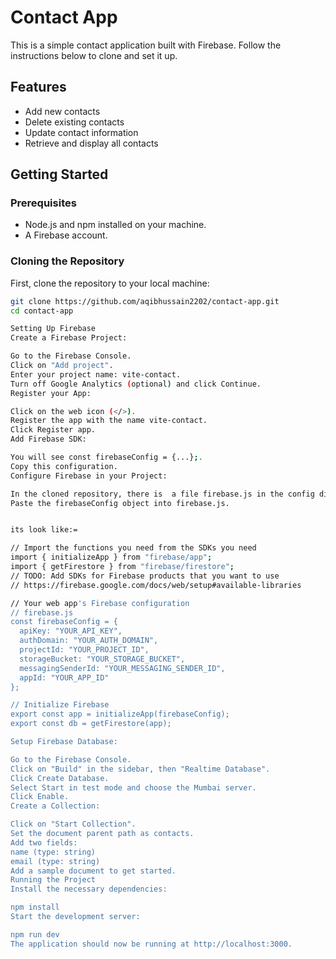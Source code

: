 # Contact App

This is a simple contact application built with Firebase. Follow the instructions below to clone and set it up.

## Features

- Add new contacts
- Delete existing contacts
- Update contact information
- Retrieve and display all contacts

## Getting Started

### Prerequisites

- Node.js and npm installed on your machine.
- A Firebase account.

### Cloning the Repository

First, clone the repository to your local machine:

```bash
git clone https://github.com/aqibhussain2202/contact-app.git
cd contact-app

Setting Up Firebase
Create a Firebase Project:

Go to the Firebase Console.
Click on "Add project".
Enter your project name: vite-contact.
Turn off Google Analytics (optional) and click Continue.
Register your App:

Click on the web icon (</>).
Register the app with the name vite-contact.
Click Register app.
Add Firebase SDK:

You will see const firebaseConfig = {...};.
Copy this configuration.
Configure Firebase in your Project:

In the cloned repository, there is  a file firebase.js in the config directory.
Paste the firebaseConfig object into firebase.js.


its look like:=

// Import the functions you need from the SDKs you need
import { initializeApp } from "firebase/app";
import { getFirestore } from "firebase/firestore";
// TODO: Add SDKs for Firebase products that you want to use
// https://firebase.google.com/docs/web/setup#available-libraries

// Your web app's Firebase configuration
// firebase.js
const firebaseConfig = {
  apiKey: "YOUR_API_KEY",
  authDomain: "YOUR_AUTH_DOMAIN",
  projectId: "YOUR_PROJECT_ID",
  storageBucket: "YOUR_STORAGE_BUCKET",
  messagingSenderId: "YOUR_MESSAGING_SENDER_ID",
  appId: "YOUR_APP_ID"
};

// Initialize Firebase
export const app = initializeApp(firebaseConfig);
export const db = getFirestore(app);

Setup Firebase Database:

Go to the Firebase Console.
Click on "Build" in the sidebar, then "Realtime Database".
Click Create Database.
Select Start in test mode and choose the Mumbai server.
Click Enable.
Create a Collection:

Click on "Start Collection".
Set the document parent path as contacts.
Add two fields:
name (type: string)
email (type: string)
Add a sample document to get started.
Running the Project
Install the necessary dependencies:

npm install
Start the development server:

npm run dev
The application should now be running at http://localhost:3000.
